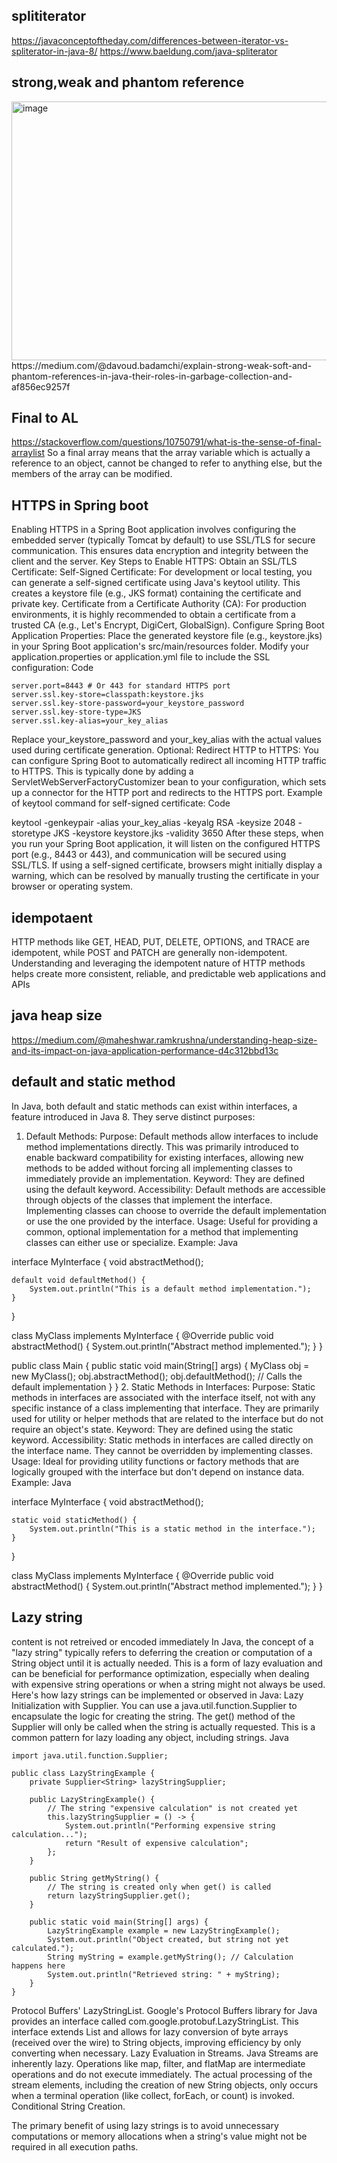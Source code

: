 ## splititerator
https://javaconceptoftheday.com/differences-between-iterator-vs-spliterator-in-java-8/
https://www.baeldung.com/java-spliterator

## strong,weak and phantom reference
<img width="705" height="414" alt="image" src="https://github.com/user-attachments/assets/0464ac94-4b53-43a0-9cf6-67d039a69082" />
https://medium.com/@davoud.badamchi/explain-strong-weak-soft-and-phantom-references-in-java-their-roles-in-garbage-collection-and-af856ec9257f

## Final to AL
https://stackoverflow.com/questions/10750791/what-is-the-sense-of-final-arraylist
So a final array means that the array variable which is actually a reference to an object, cannot be changed to refer to anything else, but the members of the array can be modified.

## HTTPS in Spring boot
Enabling HTTPS in a Spring Boot application involves configuring the embedded server (typically Tomcat by default) to use SSL/TLS for secure communication. This ensures data encryption and integrity between the client and the server.
Key Steps to Enable HTTPS:
Obtain an SSL/TLS Certificate:
Self-Signed Certificate: For development or local testing, you can generate a self-signed certificate using Java's keytool utility. This creates a keystore file (e.g., JKS format) containing the certificate and private key.
Certificate from a Certificate Authority (CA): For production environments, it is highly recommended to obtain a certificate from a trusted CA (e.g., Let's Encrypt, DigiCert, GlobalSign).
Configure Spring Boot Application Properties:
Place the generated keystore file (e.g., keystore.jks) in your Spring Boot application's src/main/resources folder.
Modify your application.properties or application.yml file to include the SSL configuration:
Code

    server.port=8443 # Or 443 for standard HTTPS port
    server.ssl.key-store=classpath:keystore.jks
    server.ssl.key-store-password=your_keystore_password
    server.ssl.key-store-type=JKS
    server.ssl.key-alias=your_key_alias
Replace your_keystore_password and your_key_alias with the actual values used during certificate generation.
Optional: Redirect HTTP to HTTPS:
You can configure Spring Boot to automatically redirect all incoming HTTP traffic to HTTPS. This is typically done by adding a ServletWebServerFactoryCustomizer bean to your configuration, which sets up a connector for the HTTP port and redirects to the HTTPS port.
Example of keytool command for self-signed certificate:
Code

keytool -genkeypair -alias your_key_alias -keyalg RSA -keysize 2048 -storetype JKS -keystore keystore.jks -validity 3650
After these steps, when you run your Spring Boot application, it will listen on the configured HTTPS port (e.g., 8443 or 443), and communication will be secured using SSL/TLS. If using a self-signed certificate, browsers might initially display a warning, which can be resolved by manually trusting the certificate in your browser or operating system.

## idempotaent
HTTP methods like GET, HEAD, PUT, DELETE, OPTIONS, and TRACE are idempotent, while POST and PATCH are generally non-idempotent. Understanding and leveraging the idempotent nature of HTTP methods helps create more consistent, reliable, and predictable web applications and APIs

## java heap size
https://medium.com/@maheshwar.ramkrushna/understanding-heap-size-and-its-impact-on-java-application-performance-d4c312bbd13c

## default and static method
In Java, both default and static methods can exist within interfaces, a feature introduced in Java 8. They serve distinct purposes:
1. Default Methods:
Purpose:
Default methods allow interfaces to include method implementations directly. This was primarily introduced to enable backward compatibility for existing interfaces, allowing new methods to be added without forcing all implementing classes to immediately provide an implementation.
Keyword:
They are defined using the default keyword.
Accessibility:
Default methods are accessible through objects of the classes that implement the interface. Implementing classes can choose to override the default implementation or use the one provided by the interface.
Usage:
Useful for providing a common, optional implementation for a method that implementing classes can either use or specialize.
Example:
Java

interface MyInterface {
    void abstractMethod(); 

    default void defaultMethod() {
        System.out.println("This is a default method implementation.");
    }
}

class MyClass implements MyInterface {
    @Override
    public void abstractMethod() {
        System.out.println("Abstract method implemented.");
    }
}

public class Main {
    public static void main(String[] args) {
        MyClass obj = new MyClass();
        obj.abstractMethod(); 
        obj.defaultMethod(); // Calls the default implementation
    }
}
2. Static Methods in Interfaces:
Purpose:
Static methods in interfaces are associated with the interface itself, not with any specific instance of a class implementing that interface. They are primarily used for utility or helper methods that are related to the interface but do not require an object's state.
Keyword:
They are defined using the static keyword.
Accessibility:
Static methods in interfaces are called directly on the interface name. They cannot be overridden by implementing classes. 
Usage:
Ideal for providing utility functions or factory methods that are logically grouped with the interface but don't depend on instance data.
Example:
Java

interface MyInterface {
    void abstractMethod();

    static void staticMethod() {
        System.out.println("This is a static method in the interface.");
    }
}

class MyClass implements MyInterface {
    @Override
    public void abstractMethod() {
        System.out.println("Abstract method implemented.");
    }
}

## Lazy string
content is not retreived or encoded immediately
In Java, the concept of a "lazy string" typically refers to deferring the creation or computation of a String object until it is actually needed. This is a form of lazy evaluation and can be beneficial for performance optimization, especially when dealing with expensive string operations or when a string might not always be used.
Here's how lazy strings can be implemented or observed in Java: Lazy Initialization with Supplier.
You can use a java.util.function.Supplier<String> to encapsulate the logic for creating the string. The get() method of the Supplier will only be called when the string is actually requested. This is a common pattern for lazy loading any object, including strings.
Java

    import java.util.function.Supplier;

    public class LazyStringExample {
        private Supplier<String> lazyStringSupplier;

        public LazyStringExample() {
            // The string "expensive calculation" is not created yet
            this.lazyStringSupplier = () -> {
                System.out.println("Performing expensive string calculation...");
                return "Result of expensive calculation";
            };
        }

        public String getMyString() {
            // The string is created only when get() is called
            return lazyStringSupplier.get();
        }

        public static void main(String[] args) {
            LazyStringExample example = new LazyStringExample();
            System.out.println("Object created, but string not yet calculated.");
            String myString = example.getMyString(); // Calculation happens here
            System.out.println("Retrieved string: " + myString);
        }
    }
Protocol Buffers' LazyStringList.
Google's Protocol Buffers library for Java provides an interface called com.google.protobuf.LazyStringList. This interface extends List<String> and allows for lazy conversion of byte arrays (received over the wire) to String objects, improving efficiency by only converting when necessary. Lazy Evaluation in Streams.
Java Streams are inherently lazy. Operations like map, filter, and flatMap are intermediate operations and do not execute immediately. The actual processing of the stream elements, including the creation of new String objects, only occurs when a terminal operation (like collect, forEach, or count) is invoked. Conditional String Creation.



The primary benefit of using lazy strings is to avoid unnecessary computations or memory allocations when a string's value might not be required in all execution paths.

